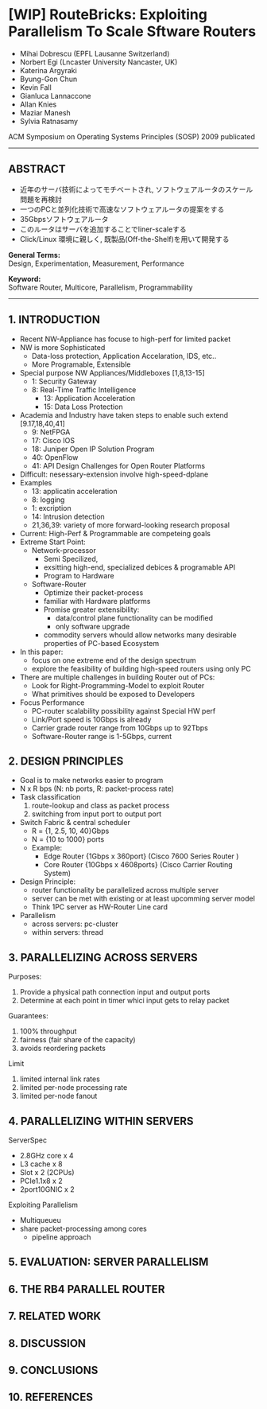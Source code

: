 
# [WIP] RouteBricks: Exploiting Parallelism To Scale Sftware Routers

- Mihai Dobrescu (EPFL Lausanne Switzerland)
- Norbert Egi (Lncaster University Nancaster, UK)
- Katerina Argyraki
- Byung-Gon Chun
- Kevin Fall
- Gianluca Lannaccone
- Allan Knies
- Maziar Manesh
- Sylvia Ratnasamy

ACM Symposium on Operating Systems Principles (SOSP) 2009 publicated

---
## ABSTRACT

- 近年のサーバ技術によってモチベートされ,
  ソフトウェアルータのスケール問題を再検討
- 一つのPCと並列化技術で高速なソフトウェアルータの提案をする
- 35Gbpsソフトウェアルータ
- このルータはサーバを追加することでliner-scaleする
- Click/Linux 環境に親しく, 既製品(Off-the-Shelf)を用いて開発する

**General Terms:**<br>
Design, Experimentation, Measurement, Performance

**Keyword:**<br>
Software Router, Multicore, Parallelism, Programmability

---
## 1. INTRODUCTION

- Recent NW-Appliance has focuse to high-perf for limited packet
- NW is more Sophisticated
	- Data-loss protection, Application Accelaration, IDS, etc..
	- More Programable, Extensible
- Special purpose NW Appliances/Middleboxes [1,8,13-15]
	- 1: Security Gateway
  - 8: Real-Time Traffic Intelligence
	- 13: Application Acceleration
	- 15: Data Loss Protection
- Academia and Industry have taken steps to enable such extend [9.17,18,40,41]
	- 9: NetFPGA
	- 17: Cisco IOS
	- 18: Juniper Open IP Solution Program
	- 40: OpenFlow
	- 41: API Design Challenges for Open Router Platforms
- Difficult: nesessary-extension involve high-speed-dplane
- Examples
	- 13: applicatin acceleration
	- 8: logging
	- 1: excription
	- 14: Intrusion detection
	- 21,36,39: variety of more forward-looking research proposal
- Current: High-Perf & Programmable are competeing goals
- Extreme Start Point:
	- Network-processor
		- Semi Specilized,
		- exsitting high-end, specialized debices & programable API
		- Program to Hardware
	- Software-Router
		- Optimize their packet-process
		- familiar with Hardware platforms
		- Promise greater extensibility:
			- data/control plane functionality can be modified
			- only software upgrade
		- commodity servers whould allow networks
		  many desirable properties of PC-based Ecosystem
- In this paper:
	- focus on one extreme end of the design spectrum
	- explore the feasibility of building high-speed routers using only PC
- There are multiple challenges in building Router out of PCs:
	- Look for Right-Programming-Model to exploit Router
	- What primitives should be exposed to Developers
- Focus Performance
	- PC-router scalability possibility against Special HW perf
	- Link/Port speed is 10Gbps is already
	- Carrier grade router range from 10Gbps up to 92Tbps
	- Software-Router range is 1-5Gbps, current


## 2. DESIGN PRINCIPLES

- Goal is to make networks easier to program
- N x R bps (N: nb ports, R: packet-process rate)
- Task classification
	1. route-lookup and class as packet process
	2. switching from input port to output port
- Switch Fabric & central scheduler
	- R = {1, 2.5, 10, 40}Gbps
	- N = {10 to 1000} ports
	- Example:
		- Edge Router {1Gbps x 360port} (Cisco 7600 Series Router )
		- Core Router {10Gbps x 4608ports} (Cisco Carrier Routing System)
- Design Principle:
	- router functionality be parallelized across multiple server
	- server can be met with existing or at least upcomming server model
	- Think 1PC server as HW-Router Line card
- Parallelism
	- across servers: pc-cluster
	- within servers: thread

## 3. PARALLELIZING ACROSS SERVERS

Purposes:
1. Provide a physical path connection input and output ports
2. Determine at each point in timer whici input gets to relay packet

Guarantees:
1. 100% throughput
2. fairness (fair share of the capacity)
3. avoids reordering packets

Limit
1. limited internal link rates
2. limited per-node processing rate
3. limited per-node fanout

## 4. PARALLELIZING WITHIN SERVERS

ServerSpec
- 2.8GHz core x 4
- L3 cache x 8
- Slot x 2 (2CPUs)
- PCIe1.1x8 x 2
- 2port10GNIC x 2

Exploiting Parallelism
- Multiqueueu
- share packet-processing among cores
	- pipeline approach


## 5. EVALUATION: SERVER PARALLELISM
## 6. THE RB4 PARALLEL ROUTER
## 7. RELATED WORK
## 8. DISCUSSION
## 9. CONCLUSIONS
## 10. REFERENCES



